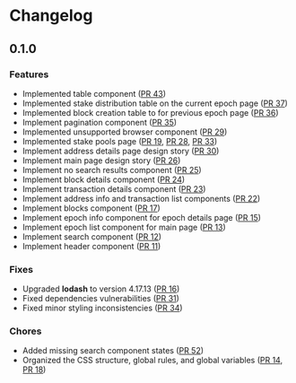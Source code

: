 Changelog
=========

## 0.1.0

### Features

- Implemented table component ([PR 43](https://github.com/input-output-hk/cardano-explorer-app/pull/43))
- Implemented stake distribution table on the current epoch page ([PR 37](https://github.com/input-output-hk/cardano-explorer-app/pull/37))
- Implemented block creation table to for previous epoch page ([PR 36](https://github.com/input-output-hk/cardano-explorer-app/pull/36))
- Implement pagination component ([PR 35](https://github.com/input-output-hk/cardano-explorer-app/pull/35))
- Implemented unsupported browser component ([PR 29](https://github.com/input-output-hk/cardano-explorer-app/pull/29))
- Implemented stake pools page ([PR 19](https://github.com/input-output-hk/cardano-explorer-app/pull/19), [PR 28](https://github.com/input-output-hk/cardano-explorer-app/pull/28), [PR 33](https://github.com/input-output-hk/cardano-explorer-app/pull/33))
- Implement address details page design story ([PR 30](https://github.com/input-output-hk/cardano-explorer-app/pull/30))
- Implement main page design story ([PR 26](https://github.com/input-output-hk/cardano-explorer-app/pull/26))
- Implement no search results component ([PR 25](https://github.com/input-output-hk/cardano-explorer-app/pull/25))
- Implement block details component ([PR 24](https://github.com/input-output-hk/cardano-explorer-app/pull/24))
- Implement transaction details component ([PR 23](https://github.com/input-output-hk/cardano-explorer-app/pull/23))
- Implement address info and transaction list components ([PR 22](https://github.com/input-output-hk/cardano-explorer-app/pull/22))
- Implement blocks component ([PR 17](https://github.com/input-output-hk/cardano-explorer-app/pull/17/))
- Implement epoch info component for epoch details page ([PR 15](https://github.com/input-output-hk/cardano-explorer-app/pull/15))
- Implement epoch list component for main page ([PR 13](https://github.com/input-output-hk/cardano-explorer-app/pull/13))
- Implement search component ([PR 12](https://github.com/input-output-hk/cardano-explorer-app/pull/12))
- Implement header component ([PR 11](https://github.com/input-output-hk/cardano-explorer-app/pull/11))

### Fixes

- Upgraded **lodash** to version 4.17.13 ([PR 16](https://github.com/input-output-hk/cardano-explorer-app/pull/16))
- Fixed dependencies vulnerabilities ([PR 31](https://github.com/input-output-hk/cardano-explorer-app/issues/31))
- Fixed minor styling inconsistencies ([PR 34](https://github.com/input-output-hk/cardano-explorer-app/issues/34))

### Chores

- Added missing search component states ([PR 52](https://github.com/input-output-hk/cardano-explorer-app/pull/52))
- Organized the CSS structure, global rules, and global variables ([PR 14](https://github.com/input-output-hk/cardano-explorer-app/pull/14), [PR 18](https://github.com/input-output-hk/cardano-explorer-app/pull/18))

